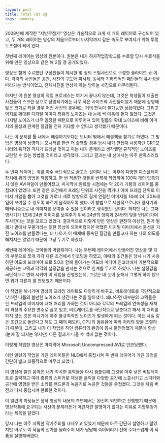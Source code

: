 ```yaml
---
layout: post
title: Total Fat 0g
tags: summary
---
```


2008년에 제작한 "지방무첨가" 영상은 기술적으로 크게 세 개의 레이어로 구성되어 있고, 두 개의 레이어는 영상의 처음으로부터 마지막까지 같은 속도로 보여지기 위해 투명도조절이 되어 있다.

첫번째 레이어는 영상의 원본이다. 원본은 내가 하자작업장학교를 수료할 당시 수료식을 위해 만든 영상으로 같은 해 2월 경 공개되었다.

영상은 함께 수료했던 구성원들이 제시한 몇 장의 스틸사진으로 구성한 슬라이드 쇼 이다. 각각의 사진들은 공간, 사진의 구도와 피사체, 동세와 기하학적인 패턴들의 유사성을 따라가는 방식이었고, 천체사진을 연상케 하는 밤하늘 사진으로 마무리된다.

하지만 이 원본 영상의 작업 프로세스는 여기서 끝나지 않는데, 그것은 학생들이 제출한 사진들이 스크린 상으로 상영되기에는 너무 작은 사이즈의 사진들이었기 때문에 상영에 맞은 크기로 키울 경우 어떤 사진의 경우에는 거의 판독이 불가능한 상황이었다. 그리고 억지로 확대된 디지털 이미지 특유의 노이즈는 내 눈에 썩 마음에 들지 않았다. 그것은 디지털 노이즈가 너무 일정한 패턴으로 이루어져 있어 필름의 확대 노이즈에 비해 이미지의 물성과 관계된 질감울 전혀 기대할 수 없다고 생각했기 때문이다.

나는 이 문제를 툴 내에서 해결하기보다는 모니터 밖에서 해결책을 찾기로 하였다. 그 방법은 영상이 상영되는 모니터를 한번 더 촬영할 경우 당시 내가 편집때 사용하던 CRT모니터의 육각형 격자가 드러날 것이고 이는 내가 문제라고 생각했던 규칙적인 노이즈를 교란할 수 있는 방법일 것이라고 생각했다. 그리고 결과는 내 선에서는 아주 만족스러웠다.

두 번째 레이어는 이를 아주 극단적으로 끌고간 것이다. 나는 이후에 다양한 디스플레이 장치에 위의 방법을 적용하고, 한 번 적용한 것들을 반복해 작업하며 100여 개의 압축되지 않은 AVI파일이 만들어졌고, 마지막에 완료할 시점에는 약 20개 가량의 레이어를 중첩되어 있었다. 또한 같은 조건에서 프레임 단위로 사진을 찍거나 아예 프레임 단위로 이미지 파일을 뽑아 그것을 가로나 세로 방향으로 길게 연결한 이미지를 1초에 24, 30프레임이 보여질 수 있도록 빠르게 움직이도록 했다. 이 방법으로 제한적으로나마 령사기의 매커니즘으로 내 이미지를 보여줄 수 있을 것이라고 생각했던 것이다. 하지만 나는 그때 영사기가 1초에 24번 이미지를 보여주기 위해 24번의 암흑과 24번의 빛을 번갈아가며 투사한다는 것을 모르고 있었다. 결과적으로 이렇게 만든 영상은 완전히 이상한, 뭔가 벌레가 밑에서 꾸물거리는 듯한 영상이 되어버렸지만 어쨌든 디지털 이미지에서 물성을 가진 노이즈를 만들겠다는, 더 나아가 이 매체에 종속된 질감을 만들고자 하는 나의 의도를 해치지는 않았기 때문에 그냥 두기로 하였다.

세번째 레이어는 코덱들의 박람회이다. 나는 두번째 레이어에서 만들어진 영상을 몇 개의 부분으로 쪼개 각각 다른 조건에서 인코딩을 하였고, 이때의 조건들은 당시 내가 사용하던 어도비 프리미어 프로 5.0과 함께 돌아가는 어도비 미디어 인코더에서 기본적으로 제공하는 코덱과 각각의 설정값을 만지는 것으로 한계를 두기로 하였다. 나는 설정값을 극단적으로 변화 시키며 이 작업을 진행했는데, 그것은 내 눈이 둔해서 그렇게 하지 않으면 뭐가 다른지 잘 안보였기 때문이다.

이 작업을 해나가며 영상의 프레임 레이트도 다양하게 바꾸고, 비트레이트를 극단적으로 낮추면 나름의 볼만한 노이즈가 생긴다는 것을 알아냈다. 왜냐하면 대부분의 코덱들은 한 프레임의 이미지에 대해 처리를 가하는 것이 아니라 각각의 프레임의 연속성을 재처리 과정의 주요한 변수로 삼고 있고, 비트레이트를 극단적으로 낮춘다고 해서 이 처리를 하지 않는 것은 아니기에 아주 불규칙적인 노이즈가 발생하게 되는 것이다. 이는 사실 같은 조건으로 돌린다고 해도 그 때의 메모리, CPU의 점유율에 따라 처리의 양을 조절하기 때문에, 그리고 내가 이 작업을 하던 컴퓨터의 환경이 몹시 불안정했기 때문에 항상 (눈에 잘 띄지는 않지만) 다른 결과가 나올 수 밖에 없는 것이다.

이렇게 작업한 영상은 마지막에 Microsoft Uncompressed AVI로 인코딩했다.

이런 일련의 작업을 거친 레이어들은 NLE에서 중첩시켜 두 번째 레이어가 거친 과정을 간단히 밟고 최종적으로 마무리 되었다.

이 영상에 깔린 음악은 내가 작곡한 음악들을 다시 샘플링해 그것을 아주 낮은 비트레이트로 출력하고 여러 종류의 스피커로 재생한 음악을 다양한 공간에 노출시키고 스피커와 공간에 영향을 받은 소리를 핸드폰과 녹음기로 녹음한 것들을 중첩켰다. 그것을 처음 버전과 다시 중첩시켜 완료한 것이다.

이 일련의 과정들은 정작 영상의 내용의 측면에서는 완전히 외면하고 진행했기 때문에 영상작품에 요구되는 시선의 문제라든가 이런저런 알맹이가 없다는 이유로 지방무첨가라는 제목을 달았다.

당시 나는 아주 지독한 작가주의를 내세우고 있었기 때문에 아주 간단히 설명하고 말았지만 아무도 이 작품의 진가를 몰라주어 내가 답답해 죽어버리기 전에 수다스럽게 이 작품을 설명해버렸다.

